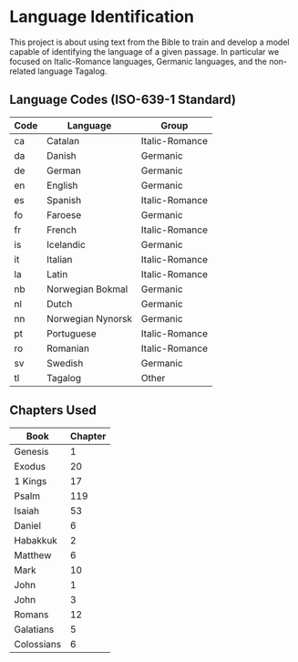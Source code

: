 # Language Identification

This project is about using text from the Bible to train and develop a model
capable of identifying the language of a given passage. In particular we focused
on Italic-Romance languages, Germanic languages, and the non-related language Tagalog.

## Language Codes (ISO-639-1 Standard)

Code | Language | Group 
--- | --- | ---
ca | Catalan | Italic-Romance 
da | Danish | Germanic 
de | German | Germanic  
en | English | Germanic  
es | Spanish | Italic-Romance  
fo | Faroese | Germanic  
fr | French | Italic-Romance  
is | Icelandic | Germanic  
it | Italian | Italic-Romance  
la | Latin | Italic-Romance  
nb | Norwegian Bokmal | Germanic  
nl | Dutch | Germanic  
nn | Norwegian Nynorsk | Germanic  
pt | Portuguese | Italic-Romance  
ro | Romanian | Italic-Romance  
sv | Swedish | Germanic  
tl | Tagalog | Other  

## Chapters Used
Book | Chapter
--- | ---
Genesis | 1
Exodus | 20
1 Kings | 17
Psalm | 119
Isaiah | 53
Daniel | 6
Habakkuk | 2
Matthew | 6
Mark | 10
John | 1
John | 3
Romans | 12
Galatians | 5
Colossians | 6

